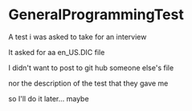 GeneralProgrammingTest
======================

A test i was asked to take for an interview

It asked for aa en_US.DIC file

I didn't want to post to git hub someone else's file

nor the description of the test that they gave me

so I'll do it later... maybe


